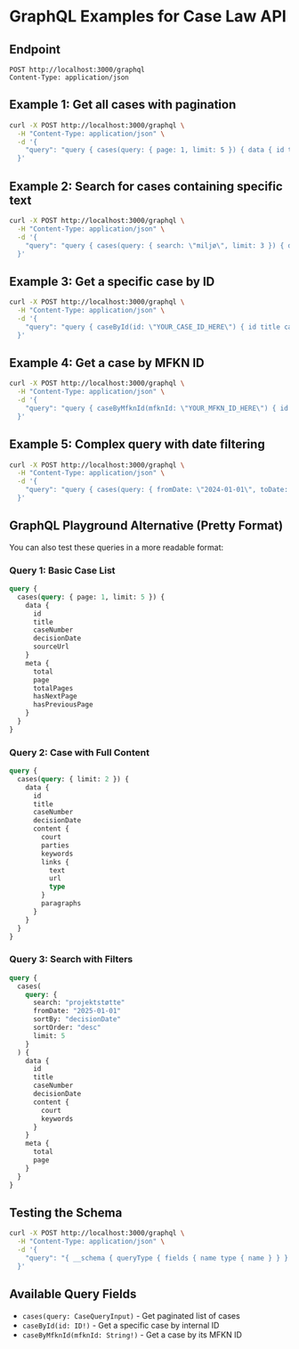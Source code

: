 # GraphQL Examples for Case Law API

## Endpoint

```
POST http://localhost:3000/graphql
Content-Type: application/json
```

## Example 1: Get all cases with pagination

```bash
curl -X POST http://localhost:3000/graphql \
  -H "Content-Type: application/json" \
  -d '{
    "query": "query { cases(query: { page: 1, limit: 5 }) { data { id title caseNumber decisionDate } meta { total page totalPages hasNextPage } } }"
  }'
```

## Example 2: Search for cases containing specific text

```bash
curl -X POST http://localhost:3000/graphql \
  -H "Content-Type: application/json" \
  -d '{
    "query": "query { cases(query: { search: \"miljø\", limit: 3 }) { data { id title caseNumber decisionDate sourceUrl } meta { total } } }"
  }'
```

## Example 3: Get a specific case by ID

```bash
curl -X POST http://localhost:3000/graphql \
  -H "Content-Type: application/json" \
  -d '{
    "query": "query { caseById(id: \"YOUR_CASE_ID_HERE\") { id title caseNumber decisionDate content { court parties keywords } } }"
  }'
```

## Example 4: Get a case by MFKN ID

```bash
curl -X POST http://localhost:3000/graphql \
  -H "Content-Type: application/json" \
  -d '{
    "query": "query { caseByMfknId(mfknId: \"YOUR_MFKN_ID_HERE\") { id title caseNumber decisionDate sourceUrl } }"
  }'
```

## Example 5: Complex query with date filtering

```bash
curl -X POST http://localhost:3000/graphql \
  -H "Content-Type: application/json" \
  -d '{
    "query": "query { cases(query: { fromDate: \"2024-01-01\", toDate: \"2024-12-31\", sortBy: \"decisionDate\", sortOrder: \"desc\", limit: 10 }) { data { id title caseNumber decisionDate content { court fullText } } meta { total page totalPages } } }"
  }'
```

## GraphQL Playground Alternative (Pretty Format)

You can also test these queries in a more readable format:

### Query 1: Basic Case List

```graphql
query {
  cases(query: { page: 1, limit: 5 }) {
    data {
      id
      title
      caseNumber
      decisionDate
      sourceUrl
    }
    meta {
      total
      page
      totalPages
      hasNextPage
      hasPreviousPage
    }
  }
}
```

### Query 2: Case with Full Content

```graphql
query {
  cases(query: { limit: 2 }) {
    data {
      id
      title
      caseNumber
      decisionDate
      content {
        court
        parties
        keywords
        links {
          text
          url
          type
        }
        paragraphs
      }
    }
  }
}
```

### Query 3: Search with Filters

```graphql
query {
  cases(
    query: {
      search: "projektstøtte"
      fromDate: "2025-01-01"
      sortBy: "decisionDate"
      sortOrder: "desc"
      limit: 5
    }
  ) {
    data {
      id
      title
      caseNumber
      decisionDate
      content {
        court
        keywords
      }
    }
    meta {
      total
      page
    }
  }
}
```

## Testing the Schema

```bash
curl -X POST http://localhost:3000/graphql \
  -H "Content-Type: application/json" \
  -d '{
    "query": "{ __schema { queryType { fields { name type { name } } } } }"
  }'
```

## Available Query Fields

- `cases(query: CaseQueryInput)` - Get paginated list of cases
- `caseById(id: ID!)` - Get a specific case by internal ID
- `caseByMfknId(mfknId: String!)` - Get a case by its MFKN ID
